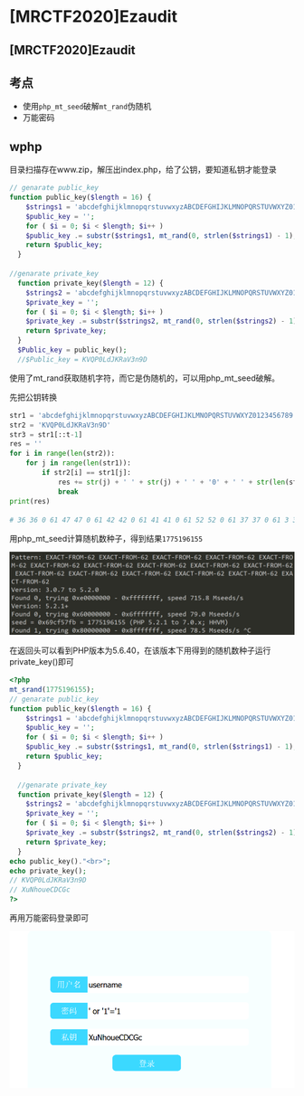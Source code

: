 # \[MRCTF2020]Ezaudit

## \[MRCTF2020]Ezaudit

## 考点

* 使用`php_mt_seed`破解`mt_rand`伪随机
* 万能密码

## wphp

目录扫描存在www.zip，解压出index.php，给了公钥，要知道私钥才能登录

```php
// genarate public_key 
function public_key($length = 16) {
    $strings1 = 'abcdefghijklmnopqrstuvwxyzABCDEFGHIJKLMNOPQRSTUVWXYZ0123456789';
    $public_key = '';
    for ( $i = 0; $i < $length; $i++ )
    $public_key .= substr($strings1, mt_rand(0, strlen($strings1) - 1), 1);
    return $public_key;
  }

//genarate private_key
  function private_key($length = 12) {
    $strings2 = 'abcdefghijklmnopqrstuvwxyzABCDEFGHIJKLMNOPQRSTUVWXYZ0123456789';
    $private_key = '';
    for ( $i = 0; $i < $length; $i++ )
    $private_key .= substr($strings2, mt_rand(0, strlen($strings2) - 1), 1);
    return $private_key;
  }
  $Public_key = public_key();
  //$Public_key = KVQP0LdJKRaV3n9D
```

使用了mt\_rand获取随机字符，而它是伪随机的，可以用php\_mt\_seed破解。

先把公钥转换

```python
str1 = 'abcdefghijklmnopqrstuvwxyzABCDEFGHIJKLMNOPQRSTUVWXYZ0123456789'
str2 = 'KVQP0LdJKRaV3n9D'
str3 = str1[::t-1]
res = ''
for i in range(len(str2)):
    for j in range(len(str1)):
        if str2[i] == str1[j]:
            res += str(j) + ' ' + str(j) + ' ' + '0' + ' ' + str(len(str1) - 1) + ' '
            break
print(res)

# 36 36 0 61 47 47 0 61 42 42 0 61 41 41 0 61 52 52 0 61 37 37 0 61 3 3 0 61 35 35 0 61 36 36 0 61 43 43 0 61 0 0 0 61 47 47 0 61 55 55 0 61 13 13 0 61 61 61 0 61 29 29 0 61
```

用php\_mt\_seed计算随机数种子，得到结果`1775196155`

![](<../../.gitbook/assets/image (22) (1).png>)

在返回头可以看到PHP版本为5.6.40，在该版本下用得到的随机数种子运行private\_key()即可

```php
<?php
mt_srand(1775196155);
// genarate public_key 
function public_key($length = 16) {
    $strings1 = 'abcdefghijklmnopqrstuvwxyzABCDEFGHIJKLMNOPQRSTUVWXYZ0123456789';
    $public_key = '';
    for ( $i = 0; $i < $length; $i++ )
    $public_key .= substr($strings1, mt_rand(0, strlen($strings1) - 1), 1);
    return $public_key;
  }

  //genarate private_key
  function private_key($length = 12) {
    $strings2 = 'abcdefghijklmnopqrstuvwxyzABCDEFGHIJKLMNOPQRSTUVWXYZ0123456789';
    $private_key = '';
    for ( $i = 0; $i < $length; $i++ )
    $private_key .= substr($strings2, mt_rand(0, strlen($strings2) - 1), 1);
    return $private_key;
  }
echo public_key()."<br>";
echo private_key();
// KVQP0LdJKRaV3n9D
// XuNhoueCDCGc
?>
```

再用万能密码登录即可

![](<../../.gitbook/assets/image (24) (1) (1) (1).png>)
